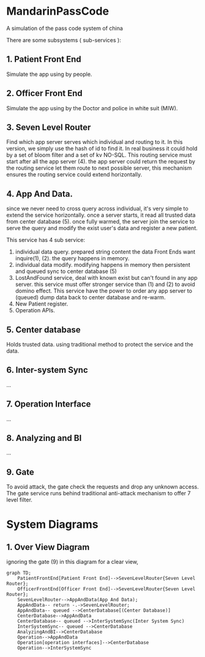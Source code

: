 # MandarinPassCode
A simulation of the pass code system of china

There are some subsystems ( sub-services ):

## 1. Patient Front End
Simulate the app using by people.
## 2. Officer Front End 
Simulate the app using by the Doctor and police in white suit (MIW).
## 3. Seven Level Router
Find which app server serves which individual and routing to it. In this version, we simply use the hash of id to find it. In real business it could hold by a set of bloom filter and a set of kv NO-SQL. This routing service must start after all the app server (4). the app server could return the request by the routing service let them route to next possible server, this mechanism ensures the routing service could extend horizontally.
## 4. App And Data. 
since we never need to cross query across individual, it's very simple to extend the service horizontally. once a server starts, it read all trusted data from center database (5). once fully warmed, the server join the service to serve the query and modify the exist user's data and register a new patient. 

This service has 4 sub service:
1. individual data query. prepared string content the data Front Ends want inquire(1), (2). the query happens in memory.
2. individual data modify. modifying happens in memory then persistent and queued sync to center database (5)  
3. LostAndFound service, deal with known exist but can't found in any app server. this service must offer stronger service than (1) and (2) to avoid domino effect. This service have the power to order any app server to (queued) dump data back to center database and re-warm.
4. New Patient register.
5. Operation APIs. 
        
## 5. Center database
Holds trusted data. using traditional method to protect the service and the data.
## 6. Inter-system Sync 
...
## 7. Operation Interface
...
## 8. Analyzing and BI
... 
## 9. Gate
   To avoid attack, the gate check the requests and drop any unknown access. The gate service runs behind traditional anti-attack mechanism to offer 7 level filter.

# System Diagrams
## 1. Over View Diagram
ignoring the gate (9) in this diagram for a clear view, 
```mermaid
graph TD;
    PatientFrontEnd[Patient Front End]-->SevenLevelRouter{Seven Level Router};
    OfficerFrontEnd[Officer Front End]-->SevenLevelRouter{Seven Level Router};
    SevenLevelRouter-->AppAndData(App And Data);
    AppAndData-- return -.->SevenLevelRouter;
    AppAndData-- queued -->CenterDatabase[(Center Database)]
    CenterDatabase-->AppAndData
    CenterDatabase-- queued -->InterSystemSync(Inter System Sync)
    InterSystemSync-- queued -->CenterDatabase
    AnalyzingAndBI-->CenterDatabase
    Operation-->AppAndData
    Operation[operation interfaces]-->CenterDatabase
    Operation-->InterSystemSync

```